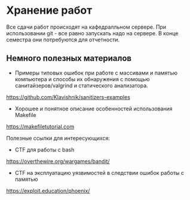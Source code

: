 # Хранение работ
Все сдачи работ происходят на кафедралльном сервере. При использовании git - все равно запускать надо на сервере. В конце семестра они потребуются для отчетности.

## Немного полезных материалов

- Примеры типовых ошибок при работе с массивами и памятью компьютера и способы их обнаружения с помощью санитайзеров/valgrind и статического анализатора. 

https://github.com/Klavishnik/sanitizers-examples

- Хорошее и понятное описание особенностей использования Makefile

https://makefiletutorial.com

Полезные ссылки для интересующихся:
- CTF для работы с bash

https://overthewire.org/wargames/bandit/

- CTF на эксплуатацию уязвимостей в следствии ошибок работы с памятью

https://exploit.education/phoenix/